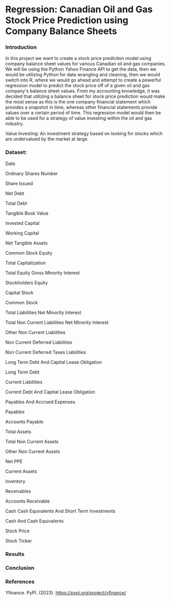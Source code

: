 # Regression: Canadian Oil and Gas Stock Price Prediction using Company Balance Sheets

### Introduction

In this project we want to create a stock price prediction model using company balance sheet values for various Canadian oil and gas companies. We will be using the Python Yahoo Finance API to get the data, then we would be utilizing Python for data wrangling and cleaning, then we would switch into R, where we would go ahead and attempt to create a powerful regression model to predict the stock price off of a given oil and gas company's balance sheet values. From my accounting knowledge, it was decided that utilizing a balance sheet for stock price prediction would make the most sense as this is the one company financial statement which provides a snapshot in time, whereas other financial statements provide values over a certain period of time. This regression model would then be able to be used for a strategy of value investing within the oil and gas industry.

Value Investing: An investment strategy based on looking for stocks which are undervalued by the market at large.

### Dataset:

Date

Ordinary Shares Number

Share Issued

Net Debt

Total Debt

Tangible Book Value

Invested Capital

Working Capital

Net Tangible Assets

Common Stock Equity

Total Capitalization

Total Equity Gross Minority Interest

Stockholders Equity

Capital Stock

Common Stock

Total Liabilities Net Minority Interest

Total Non Current Liabilities Net Minority Interest

Other Non Current Liabilities

Non Current Deferred Liabilities

Non Current Deferred Taxes Liabilities

Long Term Debt And Capital Lease Obligation

Long Term Debt

Current Liabilities

Current Debt And Capital Lease Obligation

Payables And Accrued Expenses

Payables

Accounts Payable

Total Assets

Total Non Current Assets

Other Non Current Assets

Net PPE

Current Assets

Inventory

Receivables

Accounts Receivable

Cash Cash Equivalents And Short Term Investments

Cash And Cash Equivalents

Stock Price

Stock Ticker

### Results

### Conclusion

### References

Yfinance. PyPI. (2023). https://pypi.org/project/yfinance/
